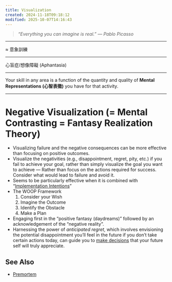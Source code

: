 ```yaml
---
title: Visualization
created: 2024-11-18T09:18:12
modified: 2025-10-07T14:16:43
---
```


> _“Everything you can imagine is real.” — Pablo Picasso_

---

≈ 意象訓練

---

心盲症/想像障礙 (Aphantasia)

---

Your skill in any area is a function of the quantity and quality of **Mental Representations (心智表徵)** you have for that activity.

---

# Negative Visualization (= Mental Contrasting = Fantasy Realization Theory)

* Visualizing failure and the negative consequences can be more effective than focusing on positive outcomes.
* Visualize the negativities (e.g., disappointment, regret, pity, etc.) if you fail to achieve your goal, rather than simply visualize the goal you want to achieve — Rather than focus on the actions required for success. Consider what would lead to failure and avoid it.
* Seems to be particularly effective when it is combined with “[Implementation Intentions](implementation-intentions.md)”
* The WOOP Framework
	1. Consider your Wish
	2. Imagine the Outcome
	3. Identify the Obstacle
	4. Make a Plan
* Engaging first in the “positive fantasy (daydreams)” followed by an acknowledgement of the “negative reality”.
* Harnessing the power of _anticipated regret_, which involves envisioning the potential disappointment you’ll feel in the future if you don’t take certain actions today, can guide you to [make decisions](decision-making.md) that your future self will truly appreciate.

## See Also

* [Premortem](premortem.md)
